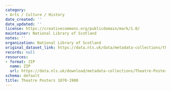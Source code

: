 ```yaml
---
category:
- Arts / Culture / History
date_created: ''
date_updated: ''
license: https://creativecommons.org/publicdomain/mark/1.0/
maintainer: National Library of Scotland
notes: ''
organization: National Library of Scotland
original_dataset_link: https://data.nls.uk/data/metadata-collections/theatre-posters/
records: null
resources:
- format: ZIP
  name: ZIP
  url: https://data.nls.uk/download/metadata-collections/Theatre-Posters-1870-1900.zip
schema: default
title: Theatre Posters 1870-1900
---
```

